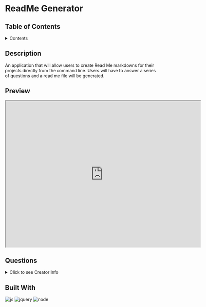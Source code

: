 # ReadMe Generator

## Table of Contents

<details>

  <summary>Contents</summary>
  
1.  [Description](#description)

1.  [Preview](#preview)

1.  [Questions](#contributions)

1.  [Built With](#built-with)

</details>

## Description

An application that will allow users to create Read Me markdowns for their projects directly from the command line. Users will have to answer a series of questions and a read me file will be generated. 

## Preview

  <iframe src="https://drive.google.com/file/d/1PDG6fyTNW0IpOfUvRmD0oVFRNMUq3nAp/preview" width="640" height="480"></iframe>

## Questions

<details>

  <summary>Click to see Creator Info</summary>
  
- Laura Anderson &mdash; [github.com/andersonjaz](https://github.com/andersonjaz)

</details>

## Built With

![js](https://img.shields.io/badge/-JavaScript-F7DF1E?logo=javascript&logoColor=white&logoWidth=30)
![jquery](https://img.shields.io/badge/-jQuery-0769AD?logo=jquery&logoColor=white&logoWidth=30)
![node](https://img.shields.io/badge/Node.js-43853D?style=for-the-badge&logo=node.js&logoColor=white)

